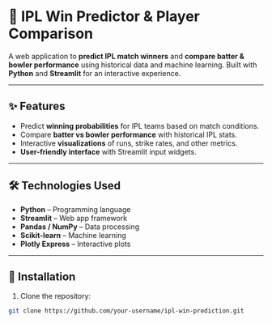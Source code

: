 # 🏏 IPL Win Predictor & Player Comparison

A web application to **predict IPL match winners** and **compare batter & bowler performance** using historical data and machine learning. Built with **Python** and **Streamlit** for an interactive experience.

---

## ✨ Features

- Predict **winning probabilities** for IPL teams based on match conditions.  
- Compare **batter vs bowler performance** with historical IPL stats.  
- Interactive **visualizations** of runs, strike rates, and other metrics.  
- **User-friendly interface** with Streamlit input widgets.  

---

## 🛠 Technologies Used

- **Python** – Programming language  
- **Streamlit** – Web app framework  
- **Pandas / NumPy** – Data processing  
- **Scikit-learn** – Machine learning  
- **Plotly Express** – Interactive plots  

---

## 🚀 Installation

1. Clone the repository:

```bash
git clone https://github.com/your-username/ipl-win-prediction.git
